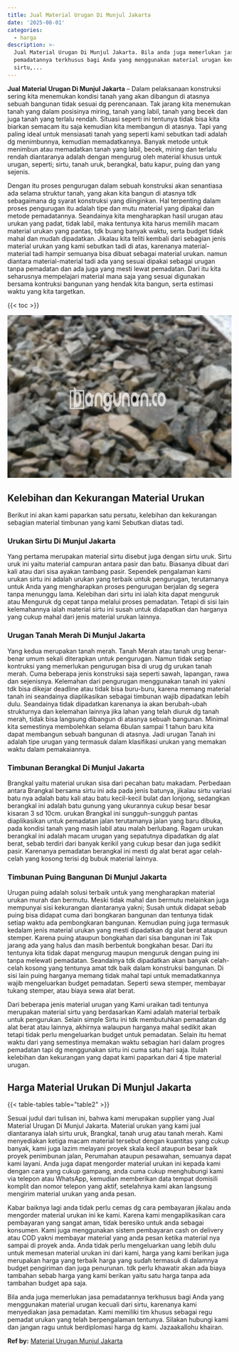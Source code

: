 ```yaml
---
title: Jual Material Urugan Di Munjul Jakarta
date: '2025-08-01'
categories:
  - harga
description: >-
  Jual Material Urugan Di Munjul Jakarta. Bila anda juga memerlukan jasa
  pemadatannya terkhusus bagi Anda yang menggunakan material urugan kecuali dari
  sirtu,...
---
```


**Jual Material Urugan Di Munjul Jakarta** – Dalam pelaksanaan konstruksi sering kita menemukan kondisi tanah yang akan dibangun di atasnya sebuah bangunan tidak sesuai dg perencanaan. Tak jarang kita menemukan tanah yang dalam posisinya miring, tanah yang labil, tanah yang becek dan juga tanah yang terlalu rendah. Situasi seperti ini tentunya tidak bisa kita biarkan semacam itu saja kemudian kita membangun di atasnya. Tapi yang paling ideal untuk mensiasati tanah yang seperti kami sebutkan tadi adalah dg menimbunnya, kemudian memadatkannya. Banyak metode untuk menimbun atau memadatkan tanah yang labil, becek, miring dan terlalu rendah diantaranya adalah dengan mengurug oleh material khusus untuk urugan, seperti; sirtu, tanah uruk, berangkal, batu kapur, puing dan yang sejenis.

Dengan itu proses pengurugan dalam sebuah konstruksi akan senantiasa ada selama struktur tanah, yang akan kita bangun di atasnya tdk sebagaimana dg syarat konstruksi yang diinginkan. Hal terpenting dalam proses pengurugan itu adalah tipe dan mutu material yang dipakai dan metode pemadatannya. Seandainya kita mengharapkan hasil urugan atau urukan yang padat, tidak labil, maka tentunya kita harus memilih macam material urukan yang pantas, tdk buang banyak waktu, serta budget tidak mahal dan mudah dipadatkan. Jikalau kita teliti kembali dari sebagian jenis material urukan yang kami sebutkan tadi di atas, karenanya material-material tadi hampir semuanya bisa dibuat sebagai material urukan. namun diantara material-material tadi ada yang sesuai dipakai sebagai urugan tanpa pemadatan dan ada juga yang mesti lewat pemadatan. Dari itu kita seharusnya mempelajari material mana saja yang sesuai digunakan bersama kontruksi bangunan yang hendak kita bangun, serta estimasi waktu yang kita targetkan.

{{< toc >}}

![Jual Material Urugan Di Munjul Jakarta](/images/jual-urugan-15.png)

## Kelebihan dan Kekurangan Material Urukan

Berikut ini akan kami paparkan satu persatu, kelebihan dan kekurangan sebagian material timbunan yang kami Sebutkan diatas tadi.

### Urukan Sirtu Di Munjul Jakarta

Yang pertama merupakan material sirtu disebut juga dengan sirtu uruk. Sirtu uruk ini yaitu material campuran antara pasir dan batu. Biasanya dibuat dari kali atau dari sisa ayakan tambang pasir. Sependek pengalaman kami urukan sirtu ini adalah urukan yang terbaik untuk pengurugan, terutamanya untuk Anda yang mengharapkan proses pengurugan berjalan dg segera tanpa menunggu lama. Kelebihan dari sirtu ini ialah kita dapat menguruk atau Menguruk dg cepat tanpa melalui proses pemadatan. Tetapi di sisi lain kelemahannya ialah material sirtu ini susah untuk didapatkan dan harganya yang cukup mahal dari jenis material urukan lainnya.

### Urugan Tanah Merah Di Munjul Jakarta

Yang kedua merupakan tanah merah. Tanah Merah atau tanah urug benar-benar umum sekali diterapkan untuk pengurugan. Namun tidak setiap kontruksi yang memerlukan pengurugan bisa di urug dg urukan tanah merah. Cuma beberapa jenis konstruksi saja seperti sawah, lapangan, rawa dan sejenisnya. Kelemahan dari pengurugan menggunakan tanah ini yakni tdk bisa dikejar deadline atau tidak bisa buru-buru, karena memang material tanah ini seandainya diaplikasikan sebagai timbunan wajib dipadatkan lebih dulu. Seandainya tidak dipadatkan karenanya ia akan berubah-ubah strukturnya dan kelemahan lainnya jika lahan yang telah diuruk dg tanah merah, tidak bisa langsung dibangun di atasnya sebuah bangunan. Minimal kita semestinya membolehkan selama 6bulan sampai 1 tahun baru kita dapat membangun sebuah bangunan di atasnya. Jadi urugan Tanah ini adalah tipe urugan yang termasuk dalam klasifikasi urukan yang memakan waktu dalam pemakaiannya.

### Timbunan Berangkal Di Munjul Jakarta

Brangkal yaitu material urukan sisa dari pecahan batu makadam. Perbedaan antara Brangkal bersama sirtu ini ada pada jenis batunya, jikalau sirtu variasi batu nya adalah batu kali atau batu kecil-kecil bulat dan lonjong, sedangkan berangkal ini adalah batu gunung yang ukurannya cukup besar besar kisaran 3 sd 10cm. urukan Brangkal ini sungguh-sungguh pantas diaplikasikan untuk pemadatan jalan terutamanya jalan yang baru dibuka, pada kondisi tanah yang masih labil atau malah berlubang. Ragam urukan berangkal ini adalah macam urugan yang sepatutnya dipadatkan dg alat berat, sebab terdiri dari banyak kerikil yang cukup besar dan juga sedikit pasir. Karenanya pemadatan berangkal ini mesti dg alat berat agar celah-celah yang kosong terisi dg bubuk material lainnya.

### Timbunan Puing Bangunan Di Munjul Jakarta

Urugan puing adalah solusi terbaik untuk yang mengharapkan material urukan murah dan bermutu. Meski tidak mahal dan bermutu melainkan juga mempunyai sisi kekurangan diantaranya yakni; Susah untuk didapat sebab puing bisa didapat cuma dari bongkaran bangunan dan tentunya tidak setiap waktu ada pembongkaran bangunan. Kemudian puing juga termasuk kedalam jenis material urukan yang mesti dipadatkan dg alat berat ataupun stemper. Karena puing ataupun bongkahan dari sisa bangunan ini Tak jarang ada yang halus dan masih berbentuk bongkahan besar. Dari itu tentunya kita tidak dapat mengurug maupun menguruk dengan puing ini tanpa melewati pemadatan. Seandainya tdk dipadatkan akan banyak celah-celah kosong yang tentunya amat tdk baik dalam konstruksi bangunan. Di sisi lain puing harganya memang tidak mahal tapi untuk memadatkannya wajib mengeluarkan budget pemadatan. Seperti sewa stemper, membayar tukang stemper, atau biaya sewa alat berat.

Dari beberapa jenis material urugan yang Kami uraikan tadi tentunya merupakan material sirtu yang berdasarkan Kami adalah material terbaik untuk pengurukan. Selain simple Sirtu ini tdk membutuhkan pemadatan dg alat berat atau lainnya, akhirnya walaupun harganya mahal sedikit akan tetapi tidak perlu mengeluarkan budget untuk pemadatan. Selain itu hemat waktu dari yang semestinya memakan waktu sebagian hari dalam progres pemadatan tapi dg menggunakan sirtu ini cuma satu hari saja. Itulah kelebihan dan kekurangan yang dapat kami paparkan dari 4 tipe material urugan.

## Harga Material Urukan Di Munjul Jakarta

{{< table-tables table="table2" >}}

Sesuai judul dari tulisan ini, bahwa kami merupakan supplier yang Jual Material Urugan Di Munjul Jakarta. Material urukan yang kami jual diantaranya ialah sirtu uruk, Brangkal, tanah urug atau tanah merah. Kami menyediakan ketiga macam material tersebut dengan kuantitas yang cukup banyak, kami juga lazim melayani proyek skala kecil ataupun besar baik proyek penimbunan jalan, Perumahan ataupun pesawahan, semuanya dapat kami layani. Anda juga dapat mengorder material urukan ini kepada kami dengan cara yang cukup gampang, anda cuma cukup menghubungi kami via telepon atau WhatsApp, kemudian memberikan data tempat domisili komplit dan nomor telepon yang aktif, setelahnya kami akan langsung mengirim material urukan yang anda pesan.

Kabar baiknya lagi anda tidak perlu cemas dg cara pembayaran jikalau anda mengorder material urukan ini ke kami. Karena kami mengaplikasikan cara pembayaran yang sangat aman, tidak beresiko untuk anda sebagai konsumen. Kami juga menggunakan sistem pembayaran cash on delivery atau COD yakni membayar material yang anda pesan ketika material nya sampai di proyek anda. Anda tidak perlu mengeluarkan uang lebih dulu untuk memesan material urukan ini dari kami, harga yang kami berikan juga merupakan harga yang terbaik harga yang sudah termasuk di dalamnya budget pengiriman dan juga penurunan. tdk perlu khawatir akan ada biaya tambahan sebab harga yang kami berikan yaitu satu harga tanpa ada tambahan budget apa saja.

Bila anda juga memerlukan jasa pemadatannya terkhusus bagi Anda yang menggunakan material urugan kecuali dari sirtu, karenanya kami menyediakan jasa pemadatan. Kami memiliki tim khusus sebagai regu pemadat urukan yang telah berpengalaman tentunya. Silakan hubungi kami dan jangan ragu untuk berdiplomasi harga dg kami. Jazaakallohu khairan.

**Ref by:** [Material Urugan Munjul Jakarta](https://id.wikipedia.org/wiki/Material)
